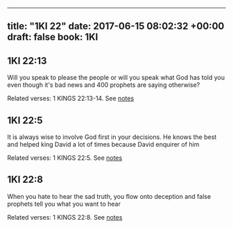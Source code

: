 
---
title: "1KI 22"
date: 2017-06-15 08:02:32 +00:00
draft: false
book: 1KI
---

## 1KI 22:13

Will you speak to please the people or will you speak what God has told you even though it's bad news and 400 prophets are saying otherwise?

Related verses: 1 KINGS 22:13-14. See [notes](https://my.bible.com/notes/2657995477761123076)


## 1KI 22:5

It is always wise to involve God first in your decisions. He knows the best and helped king David a lot of times because David enquirer of him

Related verses: 1 KINGS 22:5. See [notes](https://my.bible.com/notes/2657993306663543543)


## 1KI 22:8

When you hate to hear the sad truth, you flow onto deception and false prophets tell you what you want to hear

Related verses: 1 KINGS 22:8. See [notes](https://my.bible.com/notes/2657273467980473110)

